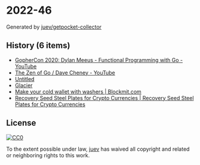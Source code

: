 # 2022-46

Generated by [juev/getpocket-collector](https://github.com/juev/getpocket-collector)

## History (6 items)

- [GopherCon 2020: Dylan Meeus - Functional Programming with Go - YouTube](https://www.youtube.com/watch?v=wqs8n5Uk5OM)
- [The Zen of Go / Dave Cheney - YouTube](https://www.youtube.com/watch?v=yd_rtwYaXps)
- [Untitled](http://survey-smiles.com)
- [Glacier](https://glacierprotocol.org)
- [Make your cold wallet with washers | Blockmit.com](https://blockmit.com/english/guides/diy/make-cold-wallet-washers/)
- [Recovery Seed Steel Plates for Crypto Currencies | Recovery Seed Steel Plates for Crypto Currencies](http://bulletproofbitcoin.com)

## License

[![CC0](https://mirrors.creativecommons.org/presskit/buttons/88x31/svg/cc-zero.svg)](https://creativecommons.org/publicdomain/zero/1.0/)

To the extent possible under law, [juev](https://github.com/juev) has waived all copyright and related or neighboring rights to this work.
